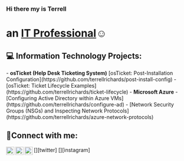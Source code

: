 ### Hi there my is Terrell<h1> an <a href="https://linkedin.com/in/Josh">IT Professional</a>☺</h1>

<h2>💻 Information Technology Projects:</h2>
- <b>osTicket (Help Desk Ticketing System)</b>
  [osTicket: Post-Installation Configuration](https://github.com/terrellrichards/post-install-config)
  - [osTicket: Ticket Lifecycle Examples](https://github.com/terrellrichards/ticket-lifecycle)
- <b>Microsoft Azure</b>
  - [Configuring Active Directory within Azure VMs](https://github.com/terrellrichards/configure-ad)
  - [Network Security Groups (NSGs) and Inspecting Network Protocols](https://github.com/terrellrichards/azure-network-protocols)

<h2>🤳Connect with me:</h2>

[<img align="left" alt="Josh | Twitter" width="22px" src="https://cdn.jsdelivr.net/npm/simple-icons@v3/icons/twitter.svg" />][twitter]
[<img align="left" alt="Josh | LinkedIn" width="22px" src="https://cdn.jsdelivr.net/npm/simple-icons@v3/icons/linkedin.svg" />][linkedin]
[<img align="left" alt="Josh | Instagram" width="22px" src="https://cdn.jsdelivr.net/npm/simple-icons@v3/icons/instagram.svg" />][instagram]



[linkedin]: https://linkedin.com/in/terrellrichards

<!--
**terrellrichards/terrellrichards** is a ✨ _special_ ✨ repository because its `README.md` (this file) appears on your GitHub profile.

Here are some ideas to get you started:

- 🔭 I’m currently working on ...
- 🌱 I’m currently learning ...
- 👯 I’m looking to collaborate on ...
- 🤔 I’m looking for help with ...
- 💬 Ask me about ...
- 📫 How to reach me: ...
- 😄 Pronouns: ...
- ⚡ Fun fact: ...
-->
